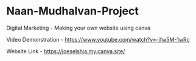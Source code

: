 # Naan-Mudhalvan-Project
Digital Marketing - Making your own website using canva

Video Demonstration - https://www.youtube.com/watch?v=-jfw5M-1wRc

Website Link - https://joeselshia.my.canva.site/
